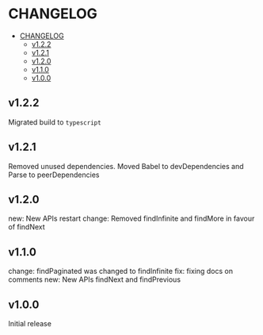 # CHANGELOG

<!-- TOC -->

- [CHANGELOG](#changelog)
  - [v1.2.2](#v122)
  - [v1.2.1](#v121)
  - [v1.2.0](#v120)
  - [v1.1.0](#v110)
  - [v1.0.0](#v100)

<!-- /TOC -->

## v1.2.2

Migrated build to `typescript`

## v1.2.1
Removed unused dependencies. Moved Babel to devDependencies and Parse to peerDependencies

## v1.2.0
new: New APIs restart
change: Removed findInfinite and findMore in favour of findNext

## v1.1.0
change: findPaginated was changed to findInfinite
fix: fixing docs on comments
new: New APIs findNext and findPrevious

## v1.0.0
Initial release